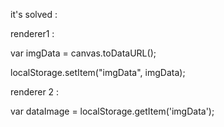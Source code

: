 it's solved :

renderer1 : 

  var imgData = canvas.toDataURL();

  localStorage.setItem("imgData", imgData);
  
renderer 2 :

 var dataImage = localStorage.getItem('imgData');
